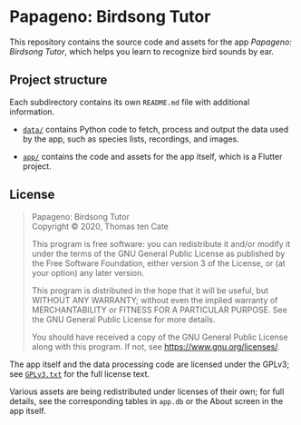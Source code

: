 Papageno: Birdsong Tutor
========================

This repository contains the source code and assets for the app _Papageno:
Birdsong Tutor_, which helps you learn to recognize bird sounds by ear.

Project structure
-----------------

Each subdirectory contains its own `README.md` file with additional
information.

* [`data/`](data/) contains Python code to fetch, process and output the data
  used by the app, such as species lists, recordings, and images.

* [`app/`](app/) contains the code and assets for the app itself, which is a
  Flutter project.

License
-------

> Papageno: Birdsong Tutor  
> Copyright © 2020, Thomas ten Cate
> 
> This program is free software: you can redistribute it and/or modify it under
> the terms of the GNU General Public License as published by the Free Software
> Foundation, either version 3 of the License, or (at your option) any later
> version.
> 
> This program is distributed in the hope that it will be useful, but WITHOUT
> ANY WARRANTY; without even the implied warranty of MERCHANTABILITY or FITNESS
> FOR A PARTICULAR PURPOSE. See the GNU General Public License for more
> details.
> 
> You should have received a copy of the GNU General Public License along with
> this program. If not, see <https://www.gnu.org/licenses/>.

The app itself and the data processing code are licensed under the GPLv3; see
[`GPLv3.txt`](GPLv3.txt) for the full license text.

Various assets are being redistributed under licenses of their own; for full
details, see the corresponding tables in `app.db` or the About screen in the
app itself.
